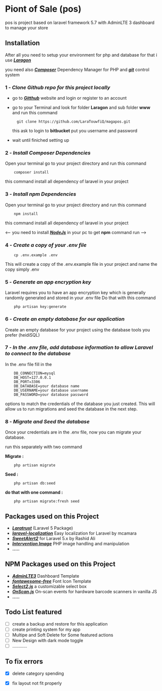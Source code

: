 # Piont of Sale (pos) 

pos is project based on laravel framework 5.7 with AdminLTE 3  dashboard to manage your store


## Installation

After  all you need to setup your environment for php and database for that i use [___Laragon___](https://sourceforge.net/projects/laragon/files/releases/4.0/laragon-wamp.exe/download) 

you need also [___Composer___](https://getcomposer.org/) Dependency Manager for PHP
and [___git___](https://git-scm.com/)  control system 

### 1 - ___Clone Github repo for this project locally___
- go to [___Gitthub___](https://github.com/) website and login or register to an account
- go to your Terminal and look for folder __Laragon__ and sub folder __www__ and run this command

        git clone https://github.com/LaraTouwfiQ/magapos.git
  
  this ask to login to __bitbucket__ put you username and password 
- wait until finiched setting up

### 2 - ___Install Composer Dependencies___
 Open your terminal go to your project directory and run this command 

        composer install
this command install all dependency of laravel in your project

### 3 - ___Install npm Dependencies___
 Open your terminal go to your project directory and run this command 

        npm install
this command install all dependency of laravel in your project

<-- you need to install [___NodeJs___](https://nodejs.org/en/) in your pc to get __npm__ command run  -->

### 4 - ___Create a copy of your .env file___
        cp .env.example .env

This will create a copy of the .env.example file in your project and name the copy simply .env

### 5 - ___Generate an app encryption key___
Laravel requires you to have an app encryption key which is generally randomly generated and stored in your .env file Do that with this command

        php artisan key:generate

### 6 - ___Create an empty database for our application___
Create an empty database for your project using the database tools you prefer (heidiSQL)

### 7 - ___In the .env file, add database information to allow Laravel to connect to the database___
In the .env file fill in the

        DB_CONNECTION=mysql
        DB_HOST=127.0.0.1
        DB_PORT=3306
        DB_DATABASE=your database name
        DB_USERNAME=your database username
        DB_PASSWORD=your database password

options to match the credentials of the database you just created. This will allow us to run migrations and seed the database in the next step.

### 8 - ___Migrate and Seed the database___
Once your credentials are in the .env file, now you can migrate your database.

run this separately with two command

__Migrate :__

        php artisan migrate

__Seed :__

        php artisan db:seed
__do that with one command :__

        php artisan migrate:fresh seed


## Packages used on this Project
  -  [___Laratrust___](https://github.com/santigarcor/laratrust) (Laravel 5 Package)
  -  [___laravel-localization___](https://github.com/mcamara/laravel-localization) Easy localization for Laravel by mcamara
  -  [___SweetAlert2___](https://github.com/realrashid/sweet-alert) for Laravel 5.x by Rashid Ali
  -  [___Intervention Image___](http://image.intervention.io/getting_started/installation)  PHP image handling and manipulation
  -  __.....__

## NPM Packages used on this Project
  -  [___AdminLTE3___](https://adminlte.io/docs/2.4/installation)  Dashboard Template
  -  [___fontawesome-free___](https://github.com/realrashid/sweet-alert) Font Icon Template
  -  [___Select2.js___](https://select2.org/) a customizable select box
  -  [___OnScan.js___](https://github.com/axenox/onscan.js) On-scan events for hardware barcode scanners in vanilla JS
  -  __.....__
## Todo List featured
  - [ ] create a backup and restore for this application
  - [ ] create printing system for my app
  - [ ] Multipe and Soft Delete for Some featured actions
  - [ ] New Design with dark mode toggle
  - [ ] ............

## To fix errors
   - [x] delete category spending
   - [x] fix layout not fit properly
 